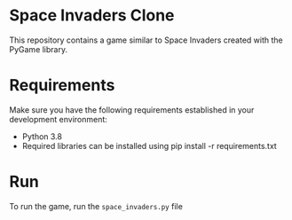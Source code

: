 # Space Invaders Clone

This repository contains a game similar to Space Invaders created with the PyGame library.

# Requirements
Make sure you have the following requirements established in your development environment:

- Python 3.8
- Required libraries can be installed using pip install -r requirements.txt

# Run

To run the game, run the `space_invaders.py` file
